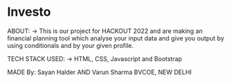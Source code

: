 # Investo

ABOUT: 
-> This is our project for HACKOUT 2022 and are making an financial planning tool which analyse your input data 
and give you output by using conditionals and by your given profile.


TECH STACK USED: 
-> HTML, CSS, Javascript and Bootstrap


MADE By:
Sayan Halder AND Varun Sharma 
BVCOE, NEW DELHI

